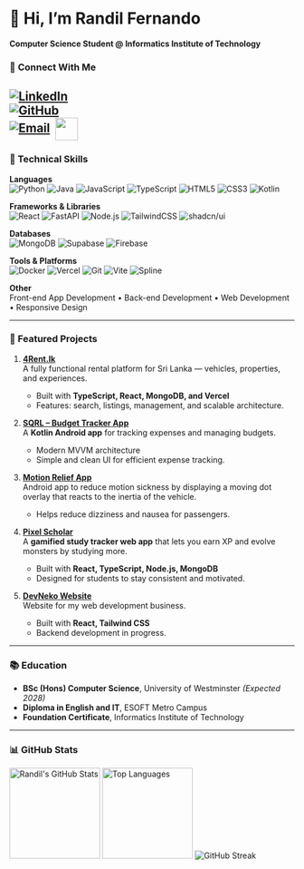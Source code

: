 # 👋 Hi, I’m Randil Fernando  
**Computer Science Student @ Informatics Institute of Technology**  

### 🔗 **Connect With Me**  
[![LinkedIn](https://img.shields.io/badge/LinkedIn-CONNECT-blue?logo=linkedin)](https://linkedin.com/in/randil-fernando-01839628a)  
[![GitHub](https://img.shields.io/badge/GITHUB-PROFILE-black?logo=github)](https://github.com/RandilFdo)  
[![Email](https://img.shields.io/badge/EMAIL-CONTACT-red?logo=gmail)](mailto:randilfernando829@gmail.com)
<img src="https://media.tenor.com/BLBESZVhftkAAAAi/pokemon-mudkip.gif" width="40" style="vertical-align: middle; margin-left: 5px;" />
---

### 🔨 Technical Skills  

**Languages**  
![Python](https://img.shields.io/badge/Python-3776AB?style=for-the-badge&logo=python&logoColor=white)
![Java](https://img.shields.io/badge/Java-007396?style=for-the-badge&logo=java&logoColor=white)
![JavaScript](https://img.shields.io/badge/JavaScript-F7DF1E?style=for-the-badge&logo=javascript&logoColor=black)
![TypeScript](https://img.shields.io/badge/TypeScript-3178C6?style=for-the-badge&logo=typescript&logoColor=white)
![HTML5](https://img.shields.io/badge/HTML5-E34F26?style=for-the-badge&logo=html5&logoColor=white)
![CSS3](https://img.shields.io/badge/CSS3-1572B6?style=for-the-badge&logo=css3&logoColor=white)
![Kotlin](https://img.shields.io/badge/Kotlin-7F52FF?style=for-the-badge&logo=kotlin&logoColor=white)

**Frameworks & Libraries**  
![React](https://img.shields.io/badge/React-61DAFB?style=for-the-badge&logo=react&logoColor=black)
![FastAPI](https://img.shields.io/badge/FastAPI-009688?style=for-the-badge&logo=fastapi&logoColor=white)
![Node.js](https://img.shields.io/badge/Node.js-339933?style=for-the-badge&logo=nodedotjs&logoColor=white)
![TailwindCSS](https://img.shields.io/badge/Tailwind_CSS-38B2AC?style=for-the-badge&logo=tailwind-css&logoColor=white)
![shadcn/ui](https://img.shields.io/badge/shadcn/ui-000000?style=for-the-badge&logo=react&logoColor=white)

**Databases**  
![MongoDB](https://img.shields.io/badge/MongoDB-47A248?style=for-the-badge&logo=mongodb&logoColor=white)
![Supabase](https://img.shields.io/badge/Supabase-3ECF8E?style=for-the-badge&logo=supabase&logoColor=white)
![Firebase](https://img.shields.io/badge/Firebase-FFCA28?style=for-the-badge&logo=firebase&logoColor=black)


**Tools & Platforms**  
![Docker](https://img.shields.io/badge/Docker-2496ED?style=for-the-badge&logo=docker&logoColor=white)
![Vercel](https://img.shields.io/badge/Vercel-000000?style=for-the-badge&logo=vercel&logoColor=white)
![Git](https://img.shields.io/badge/Git-F05032?style=for-the-badge&logo=git&logoColor=white)
![Vite](https://img.shields.io/badge/Vite-646CFF?style=for-the-badge&logo=vite&logoColor=white)
![Spline](https://img.shields.io/badge/Spline-FF4088?style=for-the-badge&logo=spline&logoColor=white)

**Other**  
Front-end App Development • Back-end Development • Web Development • Responsive Design


---

### 🚀 Featured Projects  

1. **[4Rent.lk](https://4rent-lk-66uy.vercel.app/)**  
   A fully functional rental platform for Sri Lanka — vehicles, properties, and experiences.  
   - Built with **TypeScript, React, MongoDB, and Vercel**  
   - Features: search, listings, management, and scalable architecture.

2. **[SQRL – Budget Tracker App](https://github.com/RandilFdo/SQRL-Budget-Tracker)**  
   A **Kotlin Android app** for tracking expenses and managing budgets.  
   - Modern MVVM architecture  
   - Simple and clean UI for efficient expense tracking.

3. **[Motion Relief App](https://github.com/RandilFdo/Motion-Relief)**  
   Android app to reduce motion sickness by displaying a moving dot overlay that reacts to the inertia of the vehicle.  
   - Helps reduce dizziness and nausea for passengers.

4. **[Pixel Scholar](https://pixelschlr.netlify.app/)**  
   A **gamified study tracker web app** that lets you earn XP and evolve monsters by studying more.  
   - Built with **React, TypeScript, Node.js, MongoDB**  
   - Designed for students to stay consistent and motivated.

5. **[DevNeko Website](https://randilfdo.github.io/DevNeko/)**  
   Website for my web development business.  
   - Built with **React, Tailwind CSS**  
   - Backend development in progress.

---

### 📚 Education  
- **BSc (Hons) Computer Science**, University of Westminster *(Expected 2028)*  
- **Diploma in English and IT**, ESOFT Metro Campus  
- **Foundation Certificate**, Informatics Institute of Technology  

---

### 📊 GitHub Stats  
<img src="https://github-readme-stats.vercel.app/api?username=RandilFdo&show_icons=true&count_private=true&theme=radical&bg_color=1a0b2e&title_color=00fff0&text_color=e0e0ff&icon_color=ff6ec7" alt="Randil's GitHub Stats" height="160px"/>
<img src="https://github-readme-stats.vercel.app/api/top-langs/?username=RandilFdo&layout=compact&theme=radical&bg_color=1a0b2e&title_color=00fff0&text_color=e0e0ff" alt="Top Languages" height="160px"/>
<img src="https://streak-stats.demolab.com?user=RandilFdo&theme=radical&background=1a0b2e&ring=ff6ec7&fire=00fff0&currStreakLabel=00fff0" alt="GitHub Streak"/>
